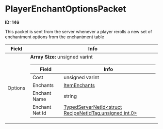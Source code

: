 # PlayerEnchantOptionsPacket

__ID: 146__

This packet is sent from the server whenever a player rerolls a new set of enchantment options from the enchantment table

<table><thead><tr><th>Field</th><th>Info</th></tr></thead><tbody>
<tr><td>Options</td><td><b>Array Size:</b> unsigned varint
  <table><thead><tr><th>Field</th><th>Info</th></tr></thead><tbody>
  <tr><td>Cost</td><td>unsigned varint</td></tr>
  <tr><td>Enchants</td><td><a href="../types/ItemEnchants.md">ItemEnchants</a></td></tr>
  <tr><td>Enchant Name</td><td>string</td></tr>
  <tr><td>Enchant Net Id</td><td><a href="../types/TypedServerNetId_RecipeNetIdTag.md">TypedServerNetId&lt;struct RecipeNetIdTag,unsigned int,0&gt;</a></td></tr>
  </tbody></table></td></tr>
</tbody></table>